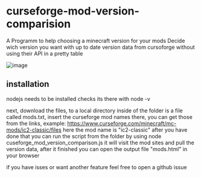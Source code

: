 # curseforge-mod-version-comparision
A Programm to help choosing a minecraft version for your mods
Decide wich version you want with up to date version data from cursoforge without using their API in a pretty table

![image](https://github.com/Jannik44/curseforge-mod-version-comparision/assets/76906033/ea6c83e5-5180-4dc6-800e-0f574d5b3a59)

## installation

nodejs needs to be installed checks its there with 
node -v

next, download the files, to a local directory
inside of the folder is a file called mods.txt, insert the curseforge mod names there, you can get those from the links, example:
https://www.curseforge.com/minecraft/mc-mods/ic2-classic/files
here the mod name is "ic2-classic"
after you have done that you can run the script from the folder by using
node cuseforge_mod_version_comparison.js
it will visit the mod sites and pull the version data, after it finished you can open the output file "mods.html" in your browser

if you have isses or want another feature feel free to open a github issue
